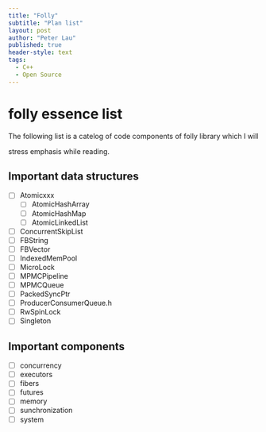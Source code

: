 ```yaml
---
title: "Folly"
subtitle: "Plan list"
layout: post
author: "Peter Lau"
published: true
header-style: text
tags:
  - C++
  - Open Source
---
```


# folly essence list

The following list is a catelog of code components of folly library which I will 

stress emphasis while reading.


## Important data structures

- [ ] Atomicxxx
    - [ ] AtomicHashArray
    - [ ] AtomicHashMap
    - [ ] AtomicLinkedList
- [ ] ConcurrentSkipList
- [ ] FBString
- [ ] FBVector
- [ ] IndexedMemPool
- [ ] MicroLock
- [ ] MPMCPipeline
- [ ] MPMCQueue
- [ ] PackedSyncPtr
- [ ] ProducerConsumerQueue.h
- [ ] RwSpinLock
- [ ] Singleton

## Important components

- [ ] concurrency
- [ ] executors
- [ ] fibers
- [ ] futures
- [ ] memory
- [ ] sunchronization
- [ ] system
